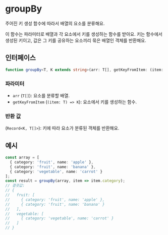 # groupBy

주어진 키 생성 함수에 따라서 배열의 요소를 분류해요.

이 함수는 파라미터로 배열과 각 요소에서 키를 생성하는 함수를 받아요.
키는 함수에서 생성된 키이고, 값은 그 키를 공유하는 요소끼리 묶은 배열인 객체를 반환해요.

## 인터페이스

```typescript
function groupBy<T, K extends string>(arr: T[], getKeyFromItem: (item: T) => K): Record<K, T[]>;
```

### 파라미터 

- `arr` (`T[]`): 요소를 분류할 배열.
- `getKeyFromItem` (`(item: T) => K`): 요소에서 키를 생성하는 함수.

### 반환 값

(`Record<K, T[]>`): 키에 따라 요소가 분류된 객체를 반환해요.

## 예시

```typescript
const array = [
  { category: 'fruit', name: 'apple' },
  { category: 'fruit', name: 'banana' },
  { category: 'vegetable', name: 'carrot' }
];
const result = groupBy(array, item => item.category);
// 결괏값:
// {
//   fruit: [
//     { category: 'fruit', name: 'apple' },
//     { category: 'fruit', name: 'banana' }
//   ],
//   vegetable: [
//     { category: 'vegetable', name: 'carrot' }
//   ]
// }
```
